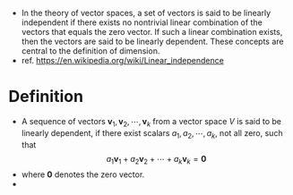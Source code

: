 - In the theory of vector spaces, a set of vectors is said to be linearly independent if there exists no nontrivial linear combination of the vectors that equals the zero vector. If such a linear combination exists, then the vectors are said to be linearly dependent. These concepts are central to the definition of dimension.
- ref. https://en.wikipedia.org/wiki/Linear_independence
# Definition
- A sequence of vectors $\mathbf{v}_1, \mathbf{v}_2, \cdots, \mathbf{v}_k$ from a vector space $V$ is said to be linearly dependent, if there exist scalars $a_1, a_2, \cdots, a_k$, not all zero, such that $$a_1\mathbf{v}_1+a_2\mathbf{v}_2+\cdots+a_k\mathbf{v}_k=\mathbf{0}$$
- where $\mathbf{0}$ denotes the zero vector.
- 